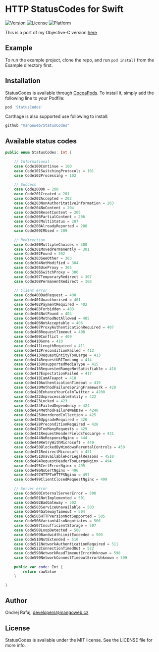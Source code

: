 # HTTP StatusCodes for Swift

[![Version](https://img.shields.io/cocoapods/v/StatusCodes.svg?style=flat)](http://cocoapods.org/pods/StatusCodes)
[![License](https://img.shields.io/cocoapods/l/StatusCodes.svg?style=flat)](http://cocoapods.org/pods/StatusCodes)
[![Platform](https://img.shields.io/cocoapods/p/StatusCodes.svg?style=flat)](httphttps://cocoapods.org/pods/StatusCodes)

This is a port of my Objective-C version [here](https://github.com/rafiki270/HTTP-Status-Codes-for-Objective-C)

## Example

To run the example project, clone the repo, and run `pod install` from the Example directory first.

## Installation

StatusCodes is available through [CocoaPods](http://cocoapods.org). To install
it, simply add the following line to your Podfile:

```ruby
pod 'StatusCodes'
```

Carthage is also supported use following to install:

```ruby
github "manGoweb/StatusCodes"
```

## Available status codes

```Swift
public enum StatusCodes: Int {
    
    // Informational
    case Code100Continue = 100
    case Code101SwitchingProtocols = 101
    case Code102Processing = 102
    
    // Success
    case Code200OK = 200
    case Code201Created = 201
    case Code202Accepted = 202
    case Code203NonAuthoritativeInformation = 203
    case Code204NoContent = 204
    case Code205ResetContent = 205
    case Code206PartialContent = 206
    case Code207MultiStatus = 207
    case Code208AlreadyReported = 208
    case Code209IMUsed = 209
    
    // Redirection
    case Code300MultipleChoices = 300
    case Code301MovedPermanently = 301
    case Code302Found = 302
    case Code303SeeOther = 303
    case Code304NotModified = 304
    case Code305UseProxy = 305
    case Code306SwitchProxy = 306
    case Code307TemporaryRedirect = 307
    case Code308PermanentRedirect = 308
    
    // Client error
    case Code400BadRequest = 400
    case Code401Unauthorised = 401
    case Code402PaymentRequired = 402
    case Code403Forbidden = 403
    case Code404NotFound = 404
    case Code405MethodNotAllowed = 405
    case Code406NotAcceptable = 406
    case Code407ProxyAuthenticationRequired = 407
    case Code408RequestTimeout = 408
    case Code409Conflict = 409
    case Code410Gone = 410
    case Code411LengthRequired = 411
    case Code412PreconditionFailed = 412
    case Code413RequestEntityTooLarge = 413
    case Code414RequestURITooLong = 414
    case Code415UnsupportedMediaType = 415
    case Code416RequestedRangeNotSatisfiable = 416
    case Code417ExpectationFailed = 417
    case Code418IamATeapot = 418
    case Code419AuthenticationTimeout = 419
    case Code420MethodFailureSpringFramework = 420
    case Code420EnhanceYourCalmTwitter = 4200
    case Code422UnprocessableEntity = 422
    case Code423Locked = 423
    case Code424FailedDependency = 424
    case Code424MethodFailureWebDaw = 4240
    case Code425UnorderedCollection = 425
    case Code426UpgradeRequired = 426
    case Code428PreconditionRequired = 428
    case Code429TooManyRequests = 429
    case Code431RequestHeaderFieldsTooLarge = 431
    case Code444NoResponseNginx = 444
    case Code449RetryWithMicrosoft = 449
    case Code450BlockedByWindowsParentalControls = 450
    case Code451RedirectMicrosoft = 451
    case Code451UnavailableForLegalReasons = 4510
    case Code494RequestHeaderTooLargeNginx = 494
    case Code495CertErrorNginx = 495
    case Code496NoCertNginx = 496
    case Code497HTTPToHTTPSNginx = 497
    case Code499ClientClosedRequestNginx = 499
    
    // Server error
    case Code500InternalServerError = 500
    case Code501NotImplemented = 501
    case Code502BadGateway = 502
    case Code503ServiceUnavailable = 503
    case Code504GatewayTimeout = 504
    case Code505HTTPVersionNotSupported = 505
    case Code506VariantAlsoNegotiates = 506
    case Code507InsufficientStorage = 507
    case Code508LoopDetected = 508
    case Code509BandwidthLimitExceeded = 509
    case Code510NotExtended = 510
    case Code511NetworkAuthenticationRequired = 511
    case Code522ConnectionTimedOut = 522
    case Code598NetworkReadTimeoutErrorUnknown = 598
    case Code599NetworkConnectTimeoutErrorUnknown = 599
    
    public var code: Int {
        return rawValue
    }

}

```

## Author

Ondrej Rafaj, developers@mangoweb.cz

## License

StatusCodes is available under the MIT license. See the LICENSE file for more info.
